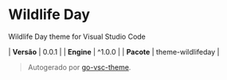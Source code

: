 # Wildlife Day

Wildlife Day theme for Visual Studio Code

| **Versão** | 0.0.1 |
| **Engine** | ^1.0.0 |
| **Pacote** | theme-wildlifeday |

> Autogerado por [go-vsc-theme](https://github.com/natalbu/go-vsc-theme).
